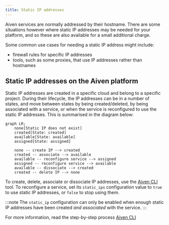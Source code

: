 ```yaml
---
title: Static IP addresses
---
```


Aiven services are normally addressed by their hostname. There are some
situations however where static IP addresses may be needed for your
platform, and so these are also available for a small additional charge.

Some common use cases for needing a static IP address might include:

-   firewall rules for specific IP addresses
-   tools, such as some proxies, that use IP addresses rather than
    hostnames

## Static IP addresses on the Aiven platform

Static IP addresses are created in a specific cloud and belong to a
specific project. During their lifecycle, the IP addresses can be in a
number of states, and move between states by being created/deleted, by
being associated with a service, or when the service is reconfigured to
use the static IP addresses. This is summarised in the diagram below:

```mermaid
graph LR;
    none[Static IP does not exist]
    created[State: created]
    available[State: available]
    assigned[State: assigned]

    none -- create IP --> created
    created -- associate --> available
    available -- reconfigure service --> assigned
    assigned -- reconfigure service --> available
    available -- dissociate --> created
    created -- delete IP --> none
```

To create, delete, associate or dissociate IP addresses, use the
[Aiven CLI](/docs/tools/cli) tool. To reconfigure a
service, set its `static_ips` configuration value to `true` to use
static IP addresses, or `false` to stop using them.

:::note
The `static_ip` configuration can only be enabled when enough static IP
addresses have been created *and associated* with the service.
:::

For more information, read the step-by-step process
[Aiven CLI](/docs/tools/cli)
